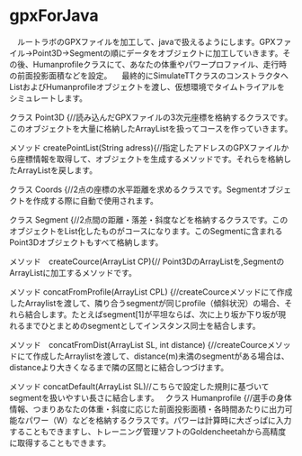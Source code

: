 # gpxForJava
　ルートラボのGPXファイルを加工して、javaで扱えるようにします。GPXファイル→Point3D→Segmentの順にデータをオブジェクトに加工していきます。その後、Humanprofileクラスにて、あなたの体重やパワープロファイル、走行時の前面投影面積などを設定。
　最終的にSimulateTTクラスのコンストラクタへ<Segment>ListおよびHumanprofileオブジェクトを渡し、仮想環境でタイムトライアルをシミュレートします。

クラス Point3D {//読み込んだGPXファイルの3次元座標を格納するクラスです。このオブジェクトを大量に格納したArrayListを扱ってコースを作っていきます。
  
  メソッド  createPointList(String adress){//指定したアドレスのGPXファイルから座標情報を取得して、オブジェクトを生成するメソッドです。それらを格納したArrayListを戻します。


クラス Coords  {//2点の座標の水平距離を求めるクラスです。Segmentオブジェクトを作成する際に自動で使用されます。


クラス Segment {//2点間の距離・落差・斜度などを格納するクラスです。このオブジェクトをList化したものがコースになります。このSegmentに含まれるPoint3Dオブジェクトもすべて格納します。

  メソッド　createCource(ArrayList<Point3D> CP){// Point3DのArrayListを,SegmentのArrayListに加工するメソッドです。

  メソッド  concatFromProfile(ArrayList<Segment> CPL) {//createCourceメソッドにて作成したArraylistを渡して、隣り合うsegmentが同じprofile（傾斜状況）の場合、それら結合します。たとえばsegment[1]が平坦ならば、次に上り坂か下り坂が現れるまでひとまとめのsegmentとしてインスタンス同士を結合します。

  メソッド　concatFromDist(ArrayList<Segment> SL, int distance) {//createCourceメソッドにて作成したArraylistを渡して、distance(m)未満のsegmentがある場合は、distanceより大きくなるまで隣の区間とに結合しつづけます。

  メソッド  concatDefault(ArrayList<Segment> SL)//こちらで設定した規則に基づいてsegmentを扱いやすい長さに結合します。
  
クラス Humanprofile {//選手の身体情報、つまりあなたの体重・斜度に応じた前面投影面積・各時間あたりに出力可能なパワー（W）などを格納するクラスです。パワーは計算時に大ざっぱに入力することもできますし、トレーニング管理ソフトのGoldencheetahから高精度に取得することもできます。


　　　　　　　　　　　　　　　　　　　　　　　　　　
